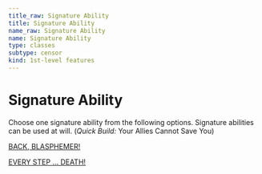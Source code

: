 ```yaml
---
title_raw: Signature Ability
title: Signature Ability
name_raw: Signature Ability
name: Signature Ability
type: classes
subtype: censor
kind: 1st-level features
---
```


# Signature Ability

Choose one signature ability from the following options. Signature abilities can be used at will. (*Quick Build:* Your Allies Cannot Save You)

[BACK, BLASPHEMER!](./Back%20Blasphemer.md)

[EVERY STEP ... DEATH!](./Every%20Step%20Death.md)
